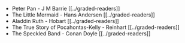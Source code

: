 - Peter Pan - J M Barrie [[../graded-readers]]
- The Little Mermaid - Hans Andersen [[../graded-readers]]
- Aladdin Ruth - Hobart [[../graded-readers]]
- The True Story of Pocahontas-Kelly - Reinhart [[../graded-readers]]
- The Speckled Band - Conan Doyle [[../graded-readers]]
